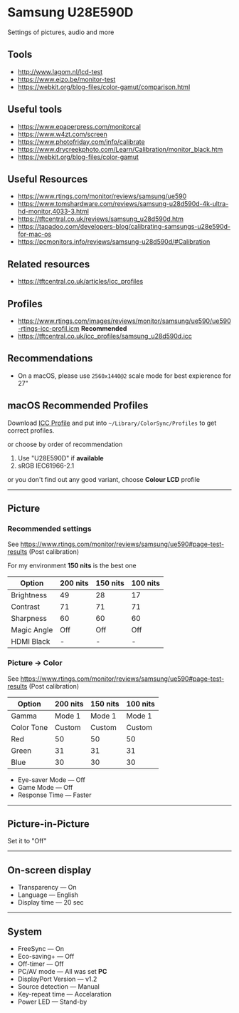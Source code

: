 # Samsung U28E590D

Settings of pictures, audio and more

## Tools

- <http://www.lagom.nl/lcd-test>
- <https://www.eizo.be/monitor-test>
- <https://webkit.org/blog-files/color-gamut/comparison.html>

## Useful tools

- <https://www.epaperpress.com/monitorcal>
- <https://www.w4zt.com/screen>
- <https://www.photofriday.com/info/calibrate>
- <https://www.drycreekphoto.com/Learn/Calibration/monitor_black.htm>
- <https://webkit.org/blog-files/color-gamut>

## Useful Resources

- <https://www.rtings.com/monitor/reviews/samsung/ue590>
- <https://www.tomshardware.com/reviews/samsung-u28d590d-4k-ultra-hd-monitor,4033-3.html>
- <https://tftcentral.co.uk/reviews/samsung_u28d590d.htm>
- <https://tapadoo.com/developers-blog/calibrating-samsungs-u28e590d-for-mac-os>
- <https://pcmonitors.info/reviews/samsung-u28d590d/#Calibration>

## Related resources

- <https://tftcentral.co.uk/articles/icc_profiles>

## Profiles

- <https://www.rtings.com/images/reviews/monitor/samsung/ue590/ue590-rtings-icc-profil.icm> **Recommended**
- <https://tftcentral.co.uk/icc_profiles/samsung_u28d590d.icc>

## Recommendations

- On a macOS, please use `2560x1440@2` scale mode for best expierence for 27"

## macOS Recommended Profiles

Download [ICC Profile](#profiles) and put into `~/Library/ColorSync/Profiles`
to get correct profiles.

or choose by order of recommendation

1. Use "U28E590D" if **available**
2. sRGB IEC61966-2.1

or you don't find out any good variant, choose **Colour LCD** profile

---

## Picture

### Recommended settings

See <https://www.rtings.com/monitor/reviews/samsung/ue590#page-test-results> (Post calibration)

For my environment **150 nits** is the best one

| Option      | 200 nits | 150 nits | 100 nits |
| ----------- | -------- | -------- | -------- |
| Brightness  | 49       | 28       | 17       |
| Contrast    | 71       | 71       | 71       |
| Sharpness   | 60       | 60       | 60       |
| Magic Angle | Off      | Off      | Off      |
| HDMI Black  | -        | -        | -        |

### Picture → Color

See <https://www.rtings.com/monitor/reviews/samsung/ue590#page-test-results> (Post calibration)

| Option     | 200 nits | 150 nits | 100 nits |
| ---------- | -------- | -------- | -------- |
| Gamma      | Mode 1   | Mode 1   | Mode 1   |
| Color Tone | Custom   | Custom   | Custom   |
| Red        | 50       | 50       | 50       |
| Green      | 31       | 31       | 31       |
| Blue       | 30       | 30       | 30       |

- Eye-saver Mode — Off
- Game Mode — Off
- Response Time — Faster

---

## Picture-in-Picture

Set it to "Off"

---

## On-screen display

- Transparency — On
- Language — English
- Display time — 20 sec

---

## System

- FreeSync — On
- Eco-saving+ — Off
- Off-timer — Off
- PC/AV mode — All was set **PC**
- DisplayPort Version — v1.2
- Source detection — Manual
- Key-repeat time — Accelaration
- Power LED — Stand-by
